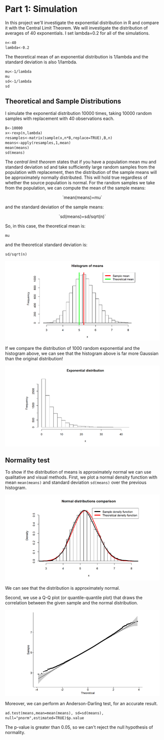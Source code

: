 
# Part 1: Simulation 

In this project we'll investigate the exponential distribution in R and compare it with the  Central Limit Theorem. We will investigate the distribution of averages of 40 exponentials. I set lambda=0.2 for all of the simulations.

```{r}
n<-40
lambda<-0.2
```

The theoretical mean of an exponential distribution is 1/lambda and the standard deviation is also 1/lambda.

```{r}
mu<-1/lambda
mu
sd<-1/lambda
sd
```

## Theoretical and Sample Distributions

I simulate the exponential distribution 10000 times, taking 10000 random samples with replacement with 40 observations each.

```{r}
B<-10000
x<-rexp(n,lambda)
resamples<-matrix(sample(x,n*B,replace=TRUE),B,n)
means<-apply(resamples,1,mean)
mean(means)
sd(means)
```

The *central limit theorem* states that if you have a population mean mu and standard deviation sd and take sufficiently large random samples from the population with replacement, then the distribution of the sample means will be approximately normally distributed. This will hold true regardless of whether the source population is normal. For the random samples we take from the population, we can compute the mean of the sample means: 

<div align="center">`mean(means)=mu`</div>

and the standard deviation of the sample means:

<div align="center">`sd(means)=sd/sqrt(n)`</div>

So, in this case, the theoretical mean is:

```{r echo=FALSE}
mu
```

and the theoretical standard deviation is:

```{r echo=FALSE}
sd/sqrt(n)
```
![](plots/Part1_1.PNG)


If we compare the distribution of 1000 random exponential and the histogram above, we can see that the histogram above is far more Gaussian than the original distribution!

![](plots/Part1_2.PNG)

## Normality test

To show if the distribution of means is approximately normal we can use qualitative and visual methods. First, we plot a normal density function with mean `mean(means)` and standard deviation `sd(means)` over the previous histogram.

![](plots/Part1_3.PNG)

We can see that the distribution is approximately normal. 

Second, we use a Q-Q plot (or quantile-quantile plot) that draws the correlation between the given sample and the normal distribution.

![](plots/Part1_4.PNG)

Moreover, we can perform an Anderson-Darling test, for an accurate result.

```{r}
ad.test(means,mean=mean(means), sd=sd(means), null="pnorm",estimated=TRUE)$p.value
```

The p-value is greater than 0.05, so we can't reject the null hypothesis of normality.
